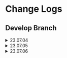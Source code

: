 # Change Logs

## Develop Branch
<details>
<summary> 23.07.04 </summary>

<!-- summary 아래 한칸 공백 두어야함 -->
- 탬플릿 제작
</details>

<details>
<summary> 23.07.05 </summary>

<!-- summary 아래 한칸 공백 두어야함 -->
- naver news crawler 완료
    - naver news crawler 세이브 기능 추가
    - 추후 비동기기능 추가 요망
- mt5 요약 모델 모듈화 완료
    - 기사 요약 테스트 확인
</details>

<details>
<summary> 23.07.06 </summary>

<!-- summary 아래 한칸 공백 두어야함 -->
- 크롤러 모듈 완성
    - 사람인 크롤러 모듈(셀레늄) 완성
    - 캐치 크롤러 모듈(셀레늄) 완성
    - 잡플래닛 크롤러 모듈(셀레늄) 완성
        - 추후 리퀘스츠로 변경요망
    - 다음 뉴스 크롤러 완성 (리퀘스츠/비동기까지 완성)
- 뉴스 감성평가(KR-FinBert) 모듈화 완료
</details>
